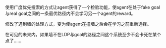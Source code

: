 使用广度优先搜索的方式让agent获得了一个检验功能，使agent在处于fake goal与real goal之间的一条最优路径内不会学习另一个agent的reward。

修改了遇到墙的处理方式，变为使agent在撞墙之后会在学习之前重新选择。

在可见的未来内，如果墙不在LDP与goal的路径之间这个系统至少不会卡死在某个点了……
